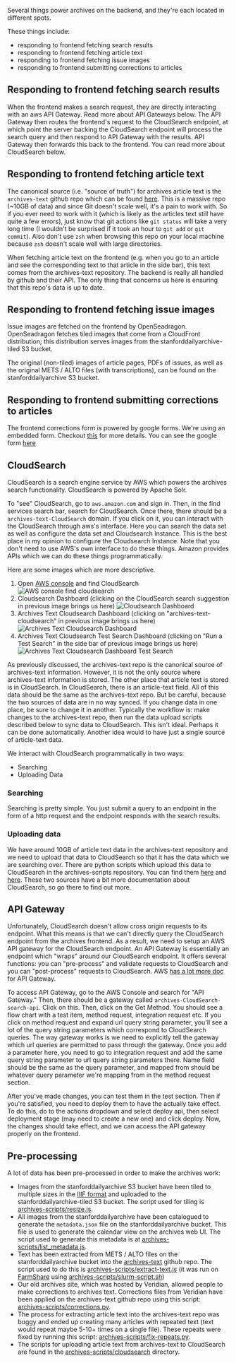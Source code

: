Several things power archives on the backend, and they're each located in different spots.

These things include:
- responding to frontend fetching search results
- responding to frontend fetching article text
- responding to frontend fetching issue images
- responding to frontend submitting corrections to articles

## Responding to frontend fetching search results
When the frontend makes a search request, they are directly interacting with an aws API Gateway. Read more about API Gateways below. The API Gateway then routes the frontend's request to the CloudSearch endpoint, at which point the server backing the CloudSearch endpoint will process the search query and then respond to API Gateway with the results. API Gateway then forwards this back to the frontend. You can read more about CloudSearch below.

## Responding to frontend fetching article text
The canonical source (i.e. "source of truth") for archives article text is the `archives-text` github repo which can be found [here](https://github.com/thestanforddaily/archives-text). This is a massive repo (~10GB of data) and since Git doesn't scale well, it's a pain to work with. So if you ever need to work with it (which is likely as the articles text still have quite a few errors), just know that git actions like `git status` will take a very long time (I wouldn't be surprised if it took an hour to `git add` or `git commit`). Also don't use `zsh` when browsing this repo on your local machine because `zsh` doesn't scale well with large directories. 

When fetching article text on the frontend (e.g. when you go to an article and see the corresponding text to that article in the side bar), this text comes from the archives-text repository. The backend is really all handled by github and their API. The only thing that concerns us here is ensuring that this repo's data is up to date.

## Responding to frontend fetching issue images
Issue images are fetched on the frontend by OpenSeadragon. OpenSeadragon fetches tiled images that come from a CloudFront distribution; this distribution serves images from the stanforddailyarchive-tiled S3 bucket.

The original (non-tiled) images of article pages, PDFs of issues, as well as the original METS / ALTO files (with transcriptions), can be found on the stanforddailyarchive S3 bucket.

## Responding to frontend submitting corrections to articles
The frontend corrections form is powered by google forms. We're using an embedded form. Checkout [this](https://trevorfox.com/2015/06/dynamically-pre-fill-google-forms-with-mailchimp-merge-tags/) for more details. You can see the google form [here](https://docs.google.com/forms/d/e/1FAIpQLSf8BdqmWzBnOTVg9AS_diCDUbLO-JB3T_BJHo72PzwQGZo5oQ/viewform?embedded=false)

## CloudSearch
CloudSearch is a search engine service by AWS which powers the archives search functionality. CloudSearch is powered by Apache Solr. 

To "see" CloudSearch, go to `aws.amazon.com` and sign in. Then, in the find services search bar, search for CloudSearch. Once there, there should be a `archives-text-CloudSearch` domain. If you click on it, you can interact with the CloudSearch through aws's interface. Here you can search the data set as well as configure the data set and Cloudsearch Instance. This is the best place in my opinion to configure the Cloudsearch Instance. Note that you don't need to use AWS's own interface to do these things. Amazon provides APIs which we can do these things programmatically. 

Here are some images which are more descriptive. 

1. Open [AWS console](http://console.aws.amazon.com/) and find CloudSearch
   ![AWS console find cloudsearch](img/aws_console_find_cloudsearch.png)
2. Cloudsearch Dashboard (clicking on the CloudSearch search suggestion in previous image brings us here)
    ![Cloudsearch Dashboard](img/cloudsearch_dashboard.png)
3. Archives Text Cloudsearch Dashboard (clicking on "archives-text-cloudsearch" in previous image brings us here)
    ![Archives Text Cloudsearch Dashboard](img/archives_text_cloudsearch_dashboard.png)
4. Archives Text Cloudsearch Test Search Dashboard (clicking on "Run a Test Search" in the side bar of previous image brings us here)
   ![Archives Text Cloudsearch Dashboard Test Search](img/archives_text_cloudsearch_dashboard_test_search.png)

As previously discussed, the archives-text repo is the canonical source of archives-text information. However, it is not the only source where archives-text information is stored. The other place that article text is stored is in CloudSearch. In CloudSearch, there is an article-text field. All of this data should be the same as the archives-text repo. But be careful, because the two sources of data are in no way synced. If you change data in one place, be sure to change it in another. Typically the workflow is: make changes to the archives-text repo, then run the data upload scripts described below to sync data to CloudSearch. This isn't ideal. Perhaps it can be done automatically. Another idea would to have just a single source of article-text data. 

We interact with CloudSearch programmatically in two ways:

- Searching
- Uploading Data

### Searching
Searching is pretty simple. You just submit a query to an endpoint in the form of a http request and the endpoint responds with the search results. 

### Uploading data
We have around 10GB of article text data in the archives-text repository and we need to upload that data to CloudSearch so that it has the data which we are searching over. There are python scripts which upload this data to CloudSearch in the archives-scripts repository. You can find them [here](https://github.com/thestanforddaily/archives-scripts) and [here](https://github.com/TheStanfordDaily/archives-scripts/tree/master/CloudSearch). These two sources have a bit more documentation about CloudSearch, so go there to find out more.

## API Gateway
Unfortunately, CloudSearch doesn't allow cross origin requests to its endpoint. What this means is that we can't directly query the CloudSearch endpoint from the archives frontend. As a result, we need to setup an AWS API gateway for the CloudSearch endpoint. An API Gateway is essentially an endpoint which "wraps" around our CloudSearch endpoint. It offers several functions: you can "pre-process" and validate requests to CloudSearch and you can "post-process" requests to CloudSearch. AWS [has a lot more doc](https://docs.aws.amazon.com/apigateway/latest/developerguide/welcome.html) for API Gateway. 

To access API Gateway, go to the AWS Console and search for "API Gateway." Then, there should be a gateway called `archives-CloudSearch-search-api`. Click on this. Then, click on the Get Method. You should see a flow chart with a test item, method request, integration request etc. If you click on method request and expand url query string parameter, you'll see a lot of the query string parameters which correspond to CloudSearch queries. The way gateway works is we need to explicitly tell the gateway which url queries are permitted to pass through the gateway. Once you add a parameter here, you need to go to integration request and add the same query string parameter to url query string parameters there. Name field should be the same as the query parameter, and mapped from should be whatever query parameter we're mapping from in the method request section. 

After you've made changes, you can test them in the test section. Then if you're satisfied, you need to deploy them to have the actually take effect. To do this, do to the actions dropdown and select deploy api, then select deployment stage (may need to create a new one) and click deploy. Now, the changes should take effect, and we can access the API gateway properly on the frontend. 

## Pre-processing
A lot of data has been pre-processed in order to make the archives work:

- Images from the stanforddailyarchive S3 bucket have been tiled to multiple sizes in the [IIIF format](https://iiif.io/) and uploaded to the stanforddailyarchive-tiled S3 bucket. The script used for tiling is [archives-scripts/resize.js](https://github.com/TheStanfordDaily/archives-scripts/blob/master/resize.js).
- All images from the stanforddailyarchive have been catalogued to generate the `metadata.json` file on the stanforddailyarchive bucket. This file is used to generate the calendar view on the archives web UI. The script used to generate this metadata is at [archives-scripts/list_metadata.js](https://github.com/TheStanfordDaily/archives-scripts/blob/master/list_metadata.js).
- Text has been extracted from METS / ALTO files on the stanforddailyarchive bucket into the [archives-text](https://github.com/TheStanfordDaily/archives-text) github repo. The script used to do this is [archives-scripts/extract-text.js](https://github.com/TheStanfordDaily/archives-scripts/blob/master/extract-text.js) (it was run on [FarmShare](https://web.stanford.edu/group/farmshare/cgi-bin/wiki/index.php/FarmShare_2) using [archives-scripts/slurm-script.sh](https://github.com/TheStanfordDaily/archives-scripts/blob/master/slurm-script.sh))
- Our old archives site, which was hosted by Veridian, allowed people to make corrections to archives text. Corrections files from Veridian have been applied on the archives-text github repo using this script: [archives-scripts/corrections.py](https://github.com/TheStanfordDaily/archives-scripts/blob/master/corrections.py).
- The process for extracting article text into the archives-text repo was buggy and ended up creating many articles with repeated text (text would repeat maybe 5-10+ times on a single file). These repeats were fixed by running this script: [archives-scripts/fix-repeats.py](https://github.com/TheStanfordDaily/archives-scripts/blob/master/fix-repeats.py).
- The scripts for uploading article text from archives-text to CloudSearch are found in the [archives-scripts/cloudsearch](https://github.com/TheStanfordDaily/archives-scripts/tree/master/cloudsearch) directory.

